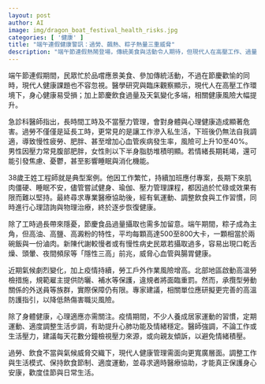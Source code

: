 ```yaml
---
layout: post
author: AI
image: img/dragon_boat_festival_health_risks.jpg
categories: [ '健康' ]
title: "端午連假健康警訊：過勞、飆熱、粽子熱量三重威脅"
description: "端午節連假熱鬧登場，傳統美食與活動令人期待，但現代人在高壓工作、過量飲食與極端氣候下，健康風險加劇。醫師指出，長工時與壓力管理不良，易導致慢性疲勞、肥胖與心血管問題，過勞與飲食過量還會增加『隱性三高』威脅。極端高溫與勞動環境更加重職場健康負擔，專家呼籲全面檢視工作與生活節奏，適時調整飲食運動並尋求醫療協助，守護端午與日常健康。"
---
```

端午節連假期間，民眾忙於品嚐應景美食、參加傳統活動，不過在節慶歡愉的同時，現代人健康課題也不容忽視。醫學研究與臨床觀察顯示，現代人在高壓工作環境下，身心健康易受損；加上節慶飲食過量及天氣變化多端，相關健康風險大幅提升。

急診科醫師指出，長時間工時及不當壓力管理，會對身體與心理健康造成顯著危害。過勞不僅僅是延長工時，更常見的是讓工作滲入私生活，下班後仍無法自我調適，導致慢性疲勞、肥胖、甚至增加心血管疾病發生率，風險可上升10至40%。男性因壓力常見腹部肥胖，女性則以下半身脂肪堆積明顯。若情緒長期耗竭，還可能引發焦慮、憂鬱，甚至影響睡眠與消化機能。

38歲王姓工程師就是典型案例。他因工作繁忙，持續加班應付專案，長期下來肌肉僵硬、睡眠不安，儘管嘗試健身、瑜伽、壓力管理課程，都因過於忙碌或效果有限而難以堅持。最終尋求專業醫療協助後，經有氧運動、調整飲食與工作習慣，同時進行心理諮詢與物理治療，終於逐步恢復健康。

除了工時過長帶來隱憂，節慶食品過量攝取也需多加留意。端午期間，粽子成為主角，但高油、高鹽、高澱粉的特性，平均每顆高達500至800大卡，一顆相當於兩碗飯與一份滷肉。新陳代謝較慢者或有慢性病史民眾若攝取過多，容易出現口乾舌燥、頭暈、夜間頻尿等「隱性三高」前兆，威脅心血管與腸胃健康。

近期氣候劇烈變化，加上疫情持續，勞工戶外作業風險增高。北部地區啟動高溫勞檢措施，規範雇主提供防曬、補水等保護，違規者將面臨重罰。然而，承攬型勞動關係的外送員等族群，實際保障仍有限。專家建議，相關單位應研擬更完善的高溫防護指引，以降低熱傷害職災風險。

除了身體健康，心理適應亦需關注。疫情期間，不少人養成居家運動的習慣，定期運動、適度調整生活步調，有助提升心肺功能及情緒穩定。醫師強調，不論工作或生活壓力，建議每天花數分鐘檢視壓力來源，或向親友傾訴，以避免情緒積壓。

過勞、飲食不當與氣候威脅交織下，現代人健康管理需面向更寬廣層面。調整工作與生活模式、保持飲食節制、適度運動，並尋求適時醫療協助，才能真正保護身心安康，歡度佳節與日常生活。
